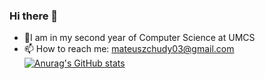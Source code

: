 ### Hi there 👋

- 🔭I am in my second year of Computer Science at UMCS
- 📫 How to reach me: mateuszchudy03@gmail.com
[![Anurag's GitHub stats](https://github-readme-stats.vercel.app/api?username=chudkowsky)](https://github.com/anuraghazra/github-readme-stats)
